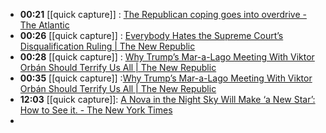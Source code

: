 - **00:21** [[quick capture]] : [The Republican coping goes into overdrive - The Atlantic](https://www.theatlantic.com/newsletters/archive/2024/03/the-republican-coping-goes-into-overdrive/677681/)
- **00:26** [[quick capture]] : [Everybody Hates the Supreme Court’s Disqualification Ruling | The New Republic](https://newrepublic.com/article/179576/supreme-court-disqualification-ruling-criticism)
- **00:28** [[quick capture]] : [Why Trump’s Mar-a-Lago Meeting With Viktor Orbán Should Terrify Us All | The New Republic](https://newrepublic.com/article/179510/trump-viktor-orban-mar-a-lago-meeting-terrify)
- **00:35** [[quick capture]] :[Why Trump’s Mar-a-Lago Meeting With Viktor Orbán Should Terrify Us All | The New Republic](https://newrepublic.com/article/179510/trump-viktor-orban-mar-a-lago-meeting-terrify)
- **12:03** [[quick capture]]:  [A Nova in the Night Sky Will Make ‘a New Star’: How to See it. - The New York Times](https://www.nytimes.com/article/nova-new-star-t-coronae-borealis.html)
-